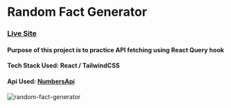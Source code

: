 # Random Fact Generator

<h3><a href="https://random-fact-generator-radser2001.vercel.app/">Live Site</a></h3>

#### Purpose of this project is to practice API fetching using React Query hook
#### Tech Stack Used: React / TailwindCSS

<h4>Api Used: <a href="https://rapidapi.com/divad12/api/numbers-1/">NumbersApi</a></h4>

![random-fact-generator](https://user-images.githubusercontent.com/87631717/212030406-c2a311d6-84a6-41d4-8351-46d2ab04a43d.png)
